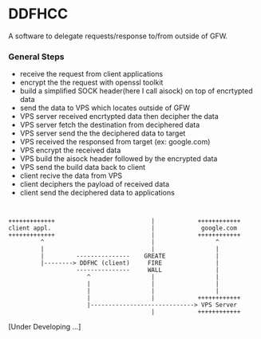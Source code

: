 # DDFHCC

A software to delegate requests/response to/from outside of GFW.

### General Steps
- receive the request from client applications
- encrypt the the request with openssl toolkit
- build a simplified SOCK header(here I call aisock) on top of encrtypted data
- send the data to VPS which locates outside of GFW
- VPS server received encrtypted data then decipher the data
- VPS server fetch the destination from deciphered data
- VPS server send the the deciphered data to target 
- VPS received the responsed from target (ex: google.com)
- VPS encrypt the received data 
- VPS build the aisock header followed by the encrypted data
- VPS send the build data back to client
- client recive the data from VPS 
- client deciphers the payload of received data
- client send the deciphered data to applications

```


+++++++++++++                           |            ++++++++++++
client appl.                            |             google.com
+++++++++++++                           |            ++++++++++++
         ^                              |                 ^
         |                              |                 |
         |         ---------------    GREATE              |
         |--------> DDFHC (client)     FIRE               |
                   ---------------     WALL               |
                      ^                 |                 |
                      |                 |                 |
                      |                 |                 |
                      |                 |            ++++++++++++
                      |-----------------------------> VPS Server
                                        |            ++++++++++++

```

[Under Developing ...]

